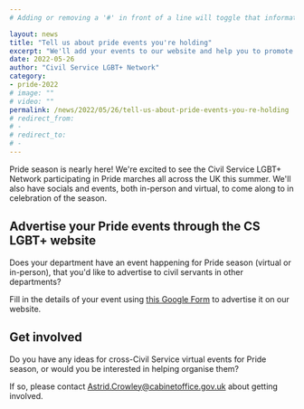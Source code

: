 ```yaml
---
# Adding or removing a '#' in front of a line will toggle that information off and on from being processed. 

layout: news
title: "Tell us about pride events you're holding"
excerpt: "We'll add your events to our website and help you to promote them across the Civil Service"
date: 2022-05-26
author: "Civil Service LGBT+ Network"
category: 
- pride-2022
# image: ""
# video: ""
permalink: /news/2022/05/26/tell-us-about-pride-events-you-re-holding
# redirect_from: 
# - 
# redirect_to: 
# - 
---
```


Pride season is nearly here! We're excited to see the Civil Service LGBT+ Network participating in Pride marches all across the UK this summer. We'll also have socials and events, both in-person and virtual, to come along to in celebration of the season.

## Advertise your Pride events through the CS LGBT+ website

Does your department have an event happening for Pride season (virtual or in-person), that you'd like to advertise to civil servants in other departments?

Fill in the details of your event using [this Google Form](https://docs.google.com/forms/d/e/1FAIpQLSeO2ySzJCd6KEGjyVYYYJA3yMH_9ECvc_Ry0eqfpREzu7Ff6g/viewform?usp=sf_link) to advertise it on our website.

## Get involved 

Do you have any ideas for cross-Civil Service virtual events for Pride season, or would you be interested in helping organise them?

If so, please contact <Astrid.Crowley@cabinetoffice.gov.uk> about getting involved.
